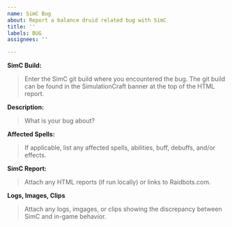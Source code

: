 ```yaml
---
name: SimC Bug
about: Report a balance druid related bug with SimC
title: ''
labels: BUG
assignees: ''

---
```


**SimC Build:**
> Enter the SimC git build where you encountered the bug. The git build can be found in the SimulationCraft banner at the top of the HTML report.

**Description:**
> What is your bug about?

**Affected Spells:**
> If applicable, list any affected spells, abilities, buff, debuffs, and/or effects.

**SimC Report:**
> Attach any HTML reports (if run locally) or links to Raidbots.com.

**Logs, Images, Clips**
> Attach any logs, imgages, or clips showing the discrepancy between SimC and in-game behavior.
